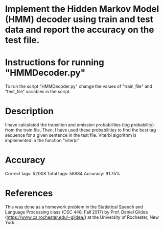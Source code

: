 # Implement the Hidden Markov Model (HMM) decoder using train and test data and report the accuracy on the test file.


Instructions for running "HMMDecoder.py"
=============================================================================================================
To run the script "HMMDecoder.py" change the values of "train_file" and "test_file" variables in the script.

Description
=============================================================================================================
I have calculated the transition and emission probabilities (log probability) from the train file.
Then, I have used these probabilities to find the best tag sequence for a given sentence in the test file.
Viterbi algorithm is implemented in the function "viterbi"


Accuracy
=============================================================================================================
Correct tags: 52008
Total tags: 56684
Accuracy: 91.75%


References
=============================================================================================================
This was done as a homework problem in the Statistical Speech and Language Processing class (CSC 448, Fall 2017) by Prof. Daniel Gildea (https://www.cs.rochester.edu/~gildea/) at the University of Rochester, New York.